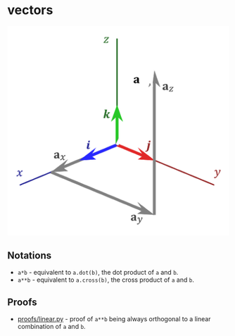 # vectors

![Vectors](images/vectors.png)

## Notations
   - `a*b` - equivalent to `a.dot(b)`, the dot product of `a` and `b`.
   - `a**b` - equivalent to `a.cross(b)`, the cross product of `a` and `b`.

## Proofs
- [proofs/linear.py](proofs/linear.py) - proof of `a**b` being always orthogonal to a linear combination of `a` and `b`.